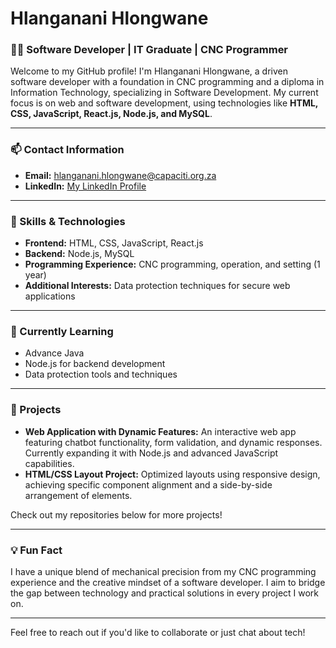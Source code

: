 # Hlanganani Hlongwane

### 👨‍💻 Software Developer | IT Graduate | CNC Programmer

Welcome to my GitHub profile! I'm Hlanganani Hlongwane, a driven software developer with a foundation in CNC programming and a diploma in Information Technology, specializing in Software Development. My current focus is on web and software development, using technologies like **HTML, CSS, JavaScript, React.js, Node.js, and MySQL**.

---

### 📫 Contact Information
- **Email:** hlanganani.hlongwane@capaciti.org.za
- **LinkedIn:** [My LinkedIn Profile](https://www.linkedin.com/in/hlanganani-hlongwane-51b500204/?original_referer=https%3A%2F%2Fmsawekho%2Egithub%2Eio%2F&originalSubdomain=za)

---

### 🚀 Skills & Technologies
- **Frontend:** HTML, CSS, JavaScript, React.js
- **Backend:** Node.js, MySQL
- **Programming Experience:** CNC programming, operation, and setting (1 year)
- **Additional Interests:** Data protection techniques for secure web applications

---

### 🌱 Currently Learning
- Advance Java
- Node.js for backend development
- Data protection tools and techniques

---

### 📂 Projects
- **Web Application with Dynamic Features:** An interactive web app featuring chatbot functionality, form validation, and dynamic responses. Currently expanding it with Node.js and advanced JavaScript capabilities.
- **HTML/CSS Layout Project:** Optimized layouts using responsive design, achieving specific component alignment and a side-by-side arrangement of elements.

Check out my repositories below for more projects!

---

### 💡 Fun Fact
I have a unique blend of mechanical precision from my CNC programming experience and the creative mindset of a software developer. I aim to bridge the gap between technology and practical solutions in every project I work on.

---

Feel free to reach out if you'd like to collaborate or just chat about tech!
